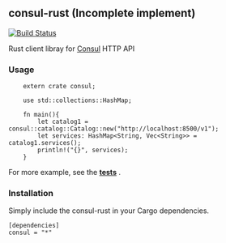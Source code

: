 ## consul-rust (Incomplete implement)

[![Build Status](https://travis-ci.org/youngking/consul-rust.svg)](https://travis-ci.org/youngking/consul-rust)


Rust client libray for [Consul](http://consul.io/) HTTP API

### Usage

```
    extern crate consul;

    use std::collections::HashMap;

    fn main(){
        let catalog1 = consul::catalog::Catalog::new("http://localhost:8500/v1");
        let services: HashMap<String, Vec<String>> = catalog1.services();
        println!("{}", services);
    }
```


For more example, see the **[tests](https://github.com/youngking/consul-rust/blob/master/src/test/basic.rs)** .

### Installation

Simply include the consul-rust in your Cargo dependencies.

```
[dependencies]
consul = "*"
```
